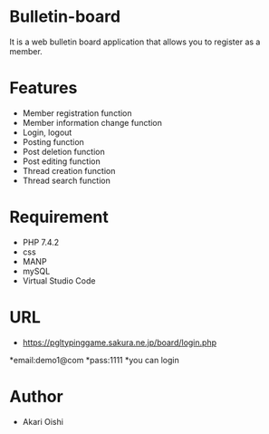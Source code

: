 # Bulletin-board
It is a web bulletin board application that allows you to register as a member.

# Features
* Member registration function
* Member information change function
* Login, logout
* Posting function
* Post deletion function
* Post editing function
* Thread creation function
* Thread search function

# Requirement

* PHP 7.4.2
* css
* MANP
* mySQL
* Virtual Studio Code

# URL

* https://pgltypinggame.sakura.ne.jp/board/login.php

*email:demo1@com
*pass:1111
*you can login

# Author

* Akari Oishi
